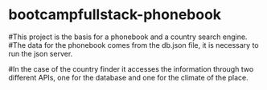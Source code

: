 # bootcampfullstack-phonebook

#This project is the basis for a phonebook and a country search engine. 
#The data for the phonebook comes from the db.json file, it is necessary to run the json server.

#In the case of the country finder it accesses the information through two different APIs, one for the database and one for the climate of the place.
